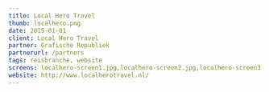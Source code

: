 ```yaml
---
title: Local Hero Travel
thumb: localhero.png
date: 2015-01-01
client: Local Hero Travel
partner: Grafische Republiek
partnerurl: /partners
tags: reisbranche, website
screens: localhero-screen1.jpg,localhero-screen2.jpg,localhero-screen3.jpg
website: http://www.localherotravel.nl/
---
```

